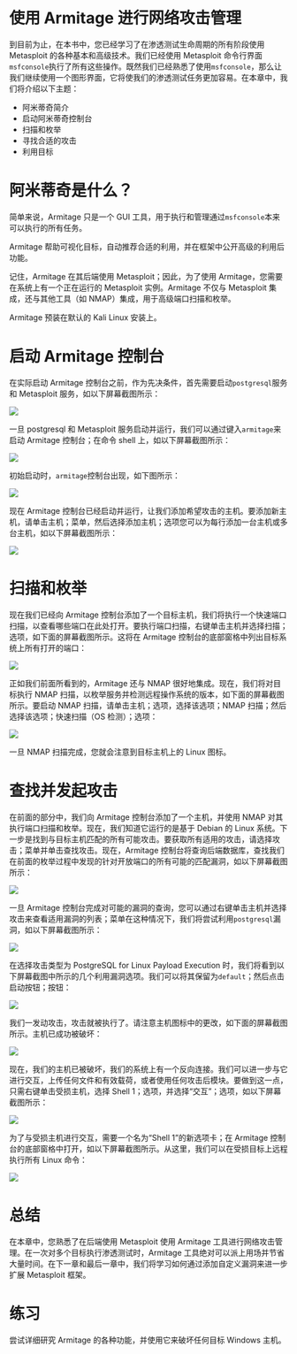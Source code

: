 # 使用 Armitage 进行网络攻击管理

到目前为止，在本书中，您已经学习了在渗透测试生命周期的所有阶段使用 Metasploit 的各种基本和高级技术。我们已经使用 Metasploit 命令行界面`msfconsole`执行了所有这些操作。既然我们已经熟悉了使用`msfconsole`，那么让我们继续使用一个图形界面，它将使我们的渗透测试任务更加容易。在本章中，我们将介绍以下主题：

*   阿米蒂奇简介
*   启动阿米蒂奇控制台
*   扫描和枚举
*   寻找合适的攻击
*   利用目标

# 阿米蒂奇是什么？

简单来说，Armitage 只是一个 GUI 工具，用于执行和管理通过`msfconsole`本来可以执行的所有任务。

Armitage 帮助可视化目标，自动推荐合适的利用，并在框架中公开高级的利用后功能。

记住，Armitage 在其后端使用 Metasploit；因此，为了使用 Armitage，您需要在系统上有一个正在运行的 Metasploit 实例。Armitage 不仅与 Metasploit 集成，还与其他工具（如 NMAP）集成，用于高级端口扫描和枚举。

Armitage 预装在默认的 Kali Linux 安装上。

# 启动 Armitage 控制台

在实际启动 Armitage 控制台之前，作为先决条件，首先需要启动`postgresql`服务和 Metasploit 服务，如以下屏幕截图所示：

![](img/81d92d8d-e818-465e-ae21-90822cc8eb74.jpg)

一旦 postgresql 和 Metasploit 服务启动并运行，我们可以通过键入`armitage`来启动 Armitage 控制台；在命令 shell 上，如以下屏幕截图所示：

![](img/c5d3fe57-c92f-4b7a-a324-2e81c98fea75.jpg)

初始启动时，`armitage`控制台出现，如下图所示：

![](img/b2acdda4-f421-4585-9fac-b03589c6cd0b.jpg)

现在 Armitage 控制台已经启动并运行，让我们添加希望攻击的主机。要添加新主机，请单击主机；菜单，然后选择添加主机；选项您可以为每行添加一台主机或多台主机，如以下屏幕截图所示：

![](img/07826d87-d8cc-4166-b874-4ab46d15e399.jpg)

# 扫描和枚举

现在我们已经向 Armitage 控制台添加了一个目标主机，我们将执行一个快速端口扫描，以查看哪些端口在此处打开。要执行端口扫描，右键单击主机并选择扫描；选项，如下面的屏幕截图所示。这将在 Armitage 控制台的底部窗格中列出目标系统上所有打开的端口：

![](img/31ffed33-20dd-4c96-b7f5-4fff5235caa5.jpg)

正如我们前面所看到的，Armitage 还与 NMAP 很好地集成。现在，我们将对目标执行 NMAP 扫描，以枚举服务并检测远程操作系统的版本，如下面的屏幕截图所示。要启动 NMAP 扫描，请单击主机；选项，选择该选项；NMAP 扫描；然后选择该选项；快速扫描（OS 检测）；选项：

![](img/2971a601-eefb-44e2-8270-dec60ff09beb.jpg)

一旦 NMAP 扫描完成，您就会注意到目标主机上的 Linux 图标。

# 查找并发起攻击

在前面的部分中，我们向 Armitage 控制台添加了一个主机，并使用 NMAP 对其执行端口扫描和枚举。现在，我们知道它运行的是基于 Debian 的 Linux 系统。下一步是找到与目标主机匹配的所有可能攻击。要获取所有适用的攻击，请选择攻击；菜单并单击查找攻击。现在，Armitage 控制台将查询后端数据库，查找我们在前面的枚举过程中发现的针对开放端口的所有可能的匹配漏洞，如以下屏幕截图所示：

![](img/6faa6410-c08b-4a1d-87f3-5306edab83d0.jpg)

一旦 Armitage 控制台完成对可能的漏洞的查询，您可以通过右键单击主机并选择攻击来查看适用漏洞的列表；菜单在这种情况下，我们将尝试利用`postgresql`漏洞，如以下屏幕截图所示：

![](img/9d619b73-09a4-4a5e-9367-8774fa3eb890.jpg)

在选择攻击类型为 PostgreSQL for Linux Payload Execution 时，我们将看到以下屏幕截图中所示的几个利用漏洞选项。我们可以将其保留为`default`；然后点击启动按钮；按钮：

![](img/6081efce-d248-4a30-9a07-ce5ed87b22fd.jpg)

我们一发动攻击，攻击就被执行了。请注意主机图标中的更改，如下面的屏幕截图所示。主机已成功被破坏：

![](img/1f43f597-7853-46ed-b85e-4ba8e2db3d31.jpg)

现在，我们的主机已被破坏，我们的系统上有一个反向连接。我们可以进一步与它进行交互，上传任何文件和有效载荷，或者使用任何攻击后模块。要做到这一点，只需右键单击受损主机，选择 Shell 1；选项，并选择“交互”；选项，如以下屏幕截图所示：

![](img/5ed370bd-ae84-4a57-a62f-85e870faef78.jpg)

为了与受损主机进行交互，需要一个名为“Shell 1”的新选项卡；在 Armitage 控制台的底部窗格中打开，如以下屏幕截图所示。从这里，我们可以在受损目标上远程执行所有 Linux 命令：

![](img/781cdc09-6d0f-4005-8a4f-64754e249be7.jpg)

# 总结

在本章中，您熟悉了在后端使用 Metasploit 使用 Armitage 工具进行网络攻击管理。在一次对多个目标执行渗透测试时，Armitage 工具绝对可以派上用场并节省大量时间。在下一章和最后一章中，我们将学习如何通过添加自定义漏洞来进一步扩展 Metasploit 框架。

# 练习

尝试详细研究 Armitage 的各种功能，并使用它来破坏任何目标 Windows 主机。